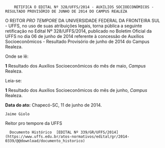        RETIFICA O EDITAL Nº 328/UFFS/2014 - AUXÍLIOS SOCIOECONÔMICOS - RESULTADO PROVISÓRIO DE JUNHO DE 2014 DO CAMPUS REALEZA  

O REITOR *PRO TEMPORE* DA UNIVERSIDADE FEDERAL DA FRONTEIRA SUL - UFFS, no uso de suas atribuições legais, torna pública a seguinte retificação no Edital Nº 328/UFFS/2014, publicado no Boletim Oficial da UFFS no dia 06 de junho de 2014 referente à concessão de Auxílios Socioeconômicos - Resultado Provisório de junho de 2014 do Campus Realeza.

 Onde se lê:

 **1** Resultado dos Auxílios Socioeconômicos do mês de maio, *Campus* Realeza.

 Leia-se:

 **1** Resultado dos Auxílios Socioeconômicos do mês de junho, *Campus* Realeza.

  

   **Data do ato:** Chapecó-SC, 11 de junho de 2014.   
 

    Jaime Giolo   
 Reitor pro tempore da UFFS 

      Documento Histórico  [EDITAL Nº 339/GR/UFFS/2014](https://www.uffs.edu.br/atos-normativos/edital/gr/2014-0339/@@download/documento_historico)     
      